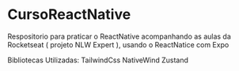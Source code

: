 # CursoReactNative
Respositorio para praticar o ReactNative acompanhando as aulas da Rocketseat ( projeto NLW Expert ), usando o ReactNatice com Expo

Bibliotecas Utilizadas:
TailwindCss
NativeWind
Zustand
